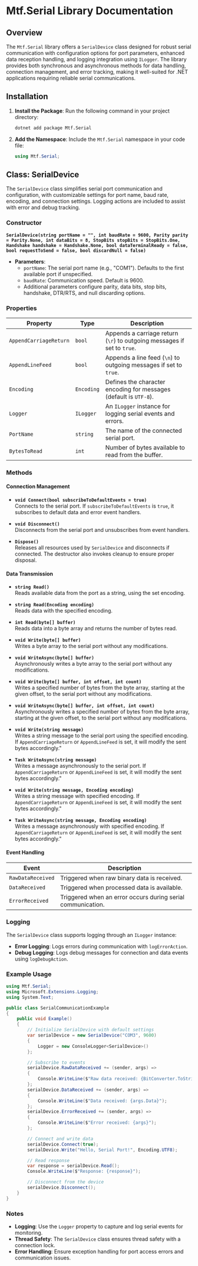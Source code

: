 # Mtf.Serial Library Documentation

## Overview

The `Mtf.Serial` library offers a `SerialDevice` class designed for robust serial communication with configuration options for port parameters, enhanced data reception handling, and logging integration using `ILogger`. The library provides both synchronous and asynchronous methods for data handling, connection management, and error tracking, making it well-suited for .NET applications requiring reliable serial communications.

## Installation

1. **Install the Package**:
   Run the following command in your project directory:

   ```bash
   dotnet add package Mtf.Serial
   ```

2. **Add the Namespace**:
   Include the `Mtf.Serial` namespace in your code file:

   ```csharp
   using Mtf.Serial;
   ```

## Class: SerialDevice

The `SerialDevice` class simplifies serial port communication and configuration, with customizable settings for port name, baud rate, encoding, and connection settings. Logging actions are included to assist with error and debug tracking.

### Constructor

**`SerialDevice(string portName = "", int baudRate = 9600, Parity parity = Parity.None, int dataBits = 8, StopBits stopBits = StopBits.One, Handshake handshake = Handshake.None, bool dataTerminalReady = false, bool requestToSend = false, bool discardNull = false)`**

- **Parameters**:
  - `portName`: The serial port name (e.g., "COM1"). Defaults to the first available port if unspecified.
  - `baudRate`: Communication speed. Default is 9600.
  - Additional parameters configure parity, data bits, stop bits, handshake, DTR/RTS, and null discarding options.

### Properties

| Property             | Type        | Description                                                                          |
|----------------------|-------------|--------------------------------------------------------------------------------------|
| `AppendCarriageReturn` | `bool`  | Appends a carriage return (`\r`) to outgoing messages if set to `true`.              |
| `AppendLineFeed`    | `bool`      | Appends a line feed (`\n`) to outgoing messages if set to `true`.                    |
| `Encoding`          | `Encoding`  | Defines the character encoding for messages (default is `UTF-8`).                    |
| `Logger`            | `ILogger`   | An `ILogger` instance for logging serial events and errors.                          |
| `PortName`          | `string`    | The name of the connected serial port.                                               |
| `BytesToRead`       | `int`       | Number of bytes available to read from the buffer.                                   |

### Methods

#### Connection Management

- **`void Connect(bool subscribeToDefaultEvents = true)`**  
  Connects to the serial port. If `subscribeToDefaultEvents` is `true`, it subscribes to default data and error event handlers.

- **`void Disconnect()`**  
  Disconnects from the serial port and unsubscribes from event handlers.

- **`Dispose()`**  
  Releases all resources used by `SerialDevice` and disconnects if connected. The destructor also invokes cleanup to ensure proper disposal.

#### Data Transmission

- **`string Read()`**  
  Reads available data from the port as a string, using the set encoding.

- **`string Read(Encoding encoding)`**  
  Reads data with the specified encoding.

- **`int Read(byte[] buffer)`**  
  Reads data into a byte array and returns the number of bytes read.

- **`void Write(byte[] buffer)`**  
  Writes a byte array to the serial port without any modifications.

- **`void WriteAsync(byte[] buffer)`**  
  Asynchronously writes a byte array to the serial port without any modifications.

- **`void Write(byte[] buffer, int offset, int count)`**  
  Writes a specified number of bytes from the byte array, starting at the given offset, to the serial port without any modifications.

- **`void WriteAsync(byte[] buffer, int offset, int count)`**  
  Asynchronously writes a specified number of bytes from the byte array, starting at the given offset, to the serial port without any modifications.

- **`void Write(string message)`**  
  Writes a string message to the serial port using the specified encoding. If `AppendCarriageReturn` or `AppendLineFeed` is set, it will modify the sent bytes accordingly."

- **`Task WriteAsync(string message)`**  
  Writes a message asynchronously to the serial port. If `AppendCarriageReturn` or `AppendLineFeed` is set, it will modify the sent bytes accordingly."

- **`void Write(string message, Encoding encoding)`**  
  Writes a string message with specified encoding. If `AppendCarriageReturn` or `AppendLineFeed` is set, it will modify the sent bytes accordingly."

- **`Task WriteAsync(string message, Encoding encoding)`**  
  Writes a message asynchronously with specified encoding. If `AppendCarriageReturn` or `AppendLineFeed` is set, it will modify the sent bytes accordingly."

#### Event Handling

| Event             | Description                                               |
|-------------------|-----------------------------------------------------------|
| `RawDataReceived` | Triggered when raw binary data is received.               |
| `DataReceived`    | Triggered when processed data is available.               |
| `ErrorReceived`   | Triggered when an error occurs during serial communication.|

### Logging

The `SerialDevice` class supports logging through an `ILogger` instance:
- **Error Logging**: Logs errors during communication with `logErrorAction`.
- **Debug Logging**: Logs debug messages for connection and data events using `logDebugAction`.

### Example Usage

```csharp
using Mtf.Serial;
using Microsoft.Extensions.Logging;
using System.Text;

public class SerialCommunicationExample
{
    public void Example()
    {
        // Initialize SerialDevice with default settings
        var serialDevice = new SerialDevice("COM3", 9600)
        {
            Logger = new ConsoleLogger<SerialDevice>()
        };

        // Subscribe to events
        serialDevice.RawDataReceived += (sender, args) =>
        {
            Console.WriteLine($"Raw data received: {BitConverter.ToString(args.Data)}");
        };
        serialDevice.DataReceived += (sender, args) =>
        {
            Console.WriteLine($"Data received: {args.Data}");
        };
        serialDevice.ErrorReceived += (sender, args) =>
        {
            Console.WriteLine($"Error received: {args}");
        };

        // Connect and write data
        serialDevice.Connect(true);
        serialDevice.Write("Hello, Serial Port!", Encoding.UTF8);

        // Read response
        var response = serialDevice.Read();
        Console.WriteLine($"Response: {response}");

        // Disconnect from the device
        serialDevice.Disconnect();
    }
}
```

### Notes

- **Logging**: Use the `Logger` property to capture and log serial events for monitoring.
- **Thread Safety**: The `SerialDevice` class ensures thread safety with a connection lock.
- **Error Handling**: Ensure exception handling for port access errors and communication issues.

